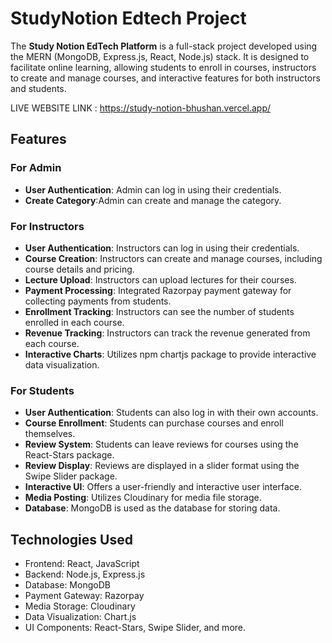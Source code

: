 # StudyNotion Edtech Project

The **Study Notion EdTech Platform** is a full-stack project developed using the MERN (MongoDB, Express.js, React, Node.js) stack. It is designed to facilitate online learning, allowing students to enroll in courses, instructors to create and manage courses, and interactive features for both instructors and students.


LIVE WEBSITE LINK : https://study-notion-bhushan.vercel.app/

## Features

### For Admin
- **User Authentication**: Admin can log in using their credentials.
- **Create Category**:Admin can create and manage the category.

### For Instructors

- **User Authentication**: Instructors can log in using their credentials.
- **Course Creation**: Instructors can create and manage courses, including course details and pricing.
- **Lecture Upload**: Instructors can upload lectures for their courses.
- **Payment Processing**: Integrated Razorpay payment gateway for collecting payments from students.
- **Enrollment Tracking**: Instructors can see the number of students enrolled in each course.
- **Revenue Tracking**: Instructors can track the revenue generated from each course.
- **Interactive Charts**: Utilizes npm chartjs package to provide interactive data visualization.

### For Students

- **User Authentication**: Students can also log in with their own accounts.
- **Course Enrollment**: Students can purchase courses and enroll themselves.
- **Review System**: Students can leave reviews for courses using the React-Stars package.
- **Review Display**: Reviews are displayed in a slider format using the Swipe Slider package.
- **Interactive UI**: Offers a user-friendly and interactive user interface.
- **Media Posting**: Utilizes Cloudinary for media file storage.
- **Database**: MongoDB is used as the database for storing data.

## Technologies Used

- Frontend: React, JavaScript
- Backend: Node.js, Express.js
- Database: MongoDB
- Payment Gateway: Razorpay
- Media Storage: Cloudinary
- Data Visualization: Chart.js
- UI Components: React-Stars, Swipe Slider, and more.
